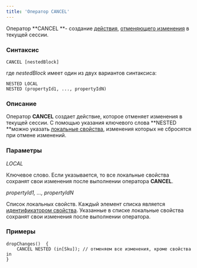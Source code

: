 ```yaml
---
title: 'Оператор CANCEL'
---
```


Оператор **CANCEL **- создание [действия](Actions.md), [отменяющего изменения](Cancel_changes_CANCEL_.md) в текущей сессии.

### Синтаксис

    CANCEL [nestedBlock]

где *nestedBlock* имеет один из двух вариантов синтаксиса:

    NESTED LOCAL
    NESTED (propertyId1, ..., propertyIdN)

### Описание

Оператор **CANCEL** создает действие, которое отменяет изменения в текущей сессии. С помощью указания ключевого слова **NESTED **можно указать [локальные свойства](Data_properties_DATA_.md#local), изменения которых не сбросятся при отмене изменений. 

### Параметры

*LOCAL*

Ключевое слово. Если указывается, то все локальные свойства сохранят свои изменения после выполнении оператора **CANCEL**. 

*propertyId1, ..., propertyIdN*

Список локальных свойств. Каждый элемент списка является [идентификатором свойства](IDs.md#propertyid-broken). Указанные в списке локальные свойства сохранят свои изменения после выполнении оператора.

### Примеры


```lsf
dropChanges()  {
    CANCEL NESTED (in[Sku]); // отменяем все изменения, кроме свойства in
}
```

  
